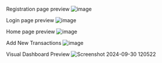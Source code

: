 Registration page preview
![image](https://github.com/user-attachments/assets/aefeb40c-d729-44ca-b716-6c3f06e4767f)

Login page preview
![image](https://github.com/user-attachments/assets/22e1c01a-65e8-4ee8-9d09-839b140bffd8)

Home page preview
![image](https://github.com/user-attachments/assets/afe58ff1-6229-424c-8e35-9951e1bcfa7e)

Add New Transactions
![image](https://github.com/user-attachments/assets/03ed7599-9a6f-4039-a4c4-80943c7dab52)

Visual Dashboard Preview
![Screenshot 2024-09-30 120522](https://github.com/user-attachments/assets/33bba94e-328c-4a67-a985-161ba5d11107)
